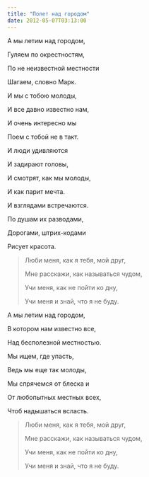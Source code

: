 ```yaml
---
title: "Полет над городом"
date: 2012-05-07T03:13:00
---
```


А мы летим над городом,

Гуляем по окрестностям,

По не неизвестной местности

Шагаем, словно Марк.

И мы с тобою молоды,

И все давно известно нам,

И очень интересно мы

Поем с тобой не в такт.



И люди удивляются

И задирают головы,

И смотрят, как мы молоды,

И как парит мечта.

И взглядами встречаются.

По душам их разводами,

Дорогами, штрих-кодами

Рисует красота.

<blockquote>

Люби меня, как я тебя, мой друг,

Мне расскажи, как называться чудом,

Учи меня, как не пойти ко дну,

Учи меня и знай, что я не буду.

</blockquote>

А мы летим над городом,

В котором нам известно все,

Над бесполезной местностью.

Мы ищем, где упасть,

Ведь мы еще так молоды,

Мы спрячемся от блеска и

От любопытных местных всех,

Чтоб надышаться всласть.

<blockquote>

Люби меня, как я тебя, мой друг,

Мне расскажи, как называться чудом,

Учи меня, как не пойти ко дну,

Учи меня и знай, что я не буду.

</blockquote>
